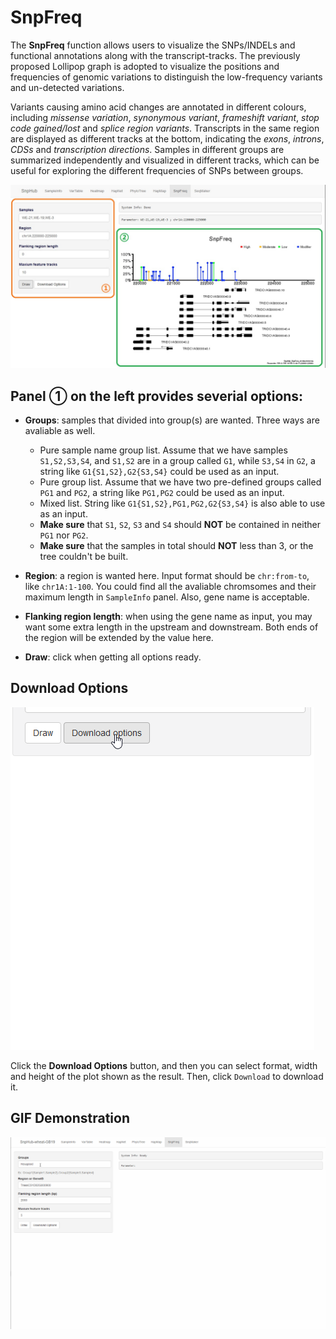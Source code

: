 # SnpFreq

The **SnpFreq** function allows users to visualize the SNPs/INDELs and functional annotations along with the transcript-tracks. The previously proposed Lollipop graph is adopted to visualize the positions and frequencies of genomic variations to distinguish the low-frequency variants and un-detected variations.

Variants causing amino acid changes are annotated in different colours, including *missense variation*, *synonymous variant*, *frameshift variant*, *stop code gained/lost* and *splice region variants*. Transcripts in the same region are displayed as different tracks at the bottom, indicating the *exons*, *introns*, *CDSs* and *transcription directions*. Samples in different groups are summarized independently and visualized in different tracks, which can be useful for exploring the different frequencies of SNPs between groups.

![SnpFreq tag](./../img/SnpFreq-1.jpg)

## Panel ① on the left provides severial options:
- **Groups**: samples that divided into group(s) are wanted. Three ways are avaliable as well.
	- Pure sample name group list. Assume that we have samples `S1,S2,S3,S4`, and `S1,S2` are in a group called `G1`, while `S3,S4` in `G2`, a string like `G1{S1,S2},G2{S3,S4}` could be used as an input.
	- Pure group list. Assume that we have two pre-defined groups called `PG1` and `PG2`, a string like `PG1,PG2` could be used as an input.
	- Mixed list. String like `G1{S1,S2},PG1,PG2,G2{S3,S4}` is also able to use as an input.
	- **Make sure** that `S1`, `S2`, `S3` and `S4` should **NOT** be contained in neither `PG1` nor `PG2`.
	- **Make sure** that the samples in total should **NOT** less than 3, or the tree couldn't be built.

- **Region**: a region is wanted here. Input format should be `chr:from-to`, like `chr1A:1-100`. You could find all the avaliable chromsomes and their maximum length in `SampleInfo` panel. Also, gene name is acceptable.

- **Flanking region length**: when using the gene name as input, you may want some extra length in the upstream and downstream. Both ends of the region will be extended by the value here.

- **Draw**: click when getting all options ready.

## Download Options

![Download options](./../img/Download-options-2.gif)

Click the **Download Options** button, and then you can select format, width and height of the plot shown as the result. Then, click `Download` to download it.

## GIF Demonstration

![GIF Demonstration of SnpFreq](./../img/SnpFreq-0.gif)